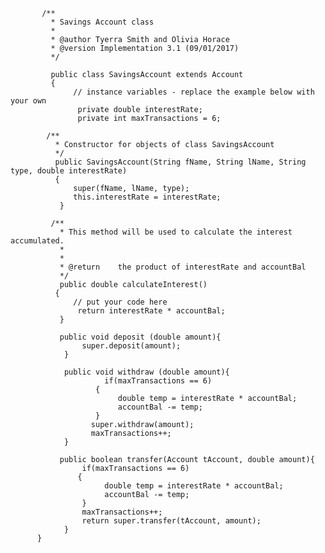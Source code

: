            /**  
             * Savings Account class  
             *  
             * @author Tyerra Smith and Olivia Horace  
             * @version Implementation 3.1 (09/01/2017)  
             */  
     
             public class SavingsAccount extends Account  
             {  
                  // instance variables - replace the example below with your own  
                   private double interestRate;  
                   private int maxTransactions = 6;  
  
            /**  
              * Constructor for objects of class SavingsAccount  
              */  
              public SavingsAccount(String fName, String lName, String type, double interestRate)  
              {  
                  super(fName, lName, type);  
                  this.interestRate = interestRate;  
               }  
  
             /**  
               * This method will be used to calculate the interest accumulated.  
               *   
               *   
               * @return    the product of interestRate and accountBal  
               */  
               public double calculateInterest()  
              {  
                  // put your code here  
                   return interestRate * accountBal;  
               }  
       
               public void deposit (double amount){  
                    super.deposit(amount);  
                }  
      
                public void withdraw (double amount){  
                         if(maxTransactions == 6)  
                       {  
                            double temp = interestRate * accountBal;  
                            accountBal -= temp;  
                       }  
                      super.withdraw(amount);  
                      maxTransactions++;   
                }  
    
               public boolean transfer(Account tAccount, double amount){  
                    if(maxTransactions == 6)  
                   {  
                         double temp = interestRate * accountBal;  
                         accountBal -= temp;  
                    }  
                    maxTransactions++;  
                    return super.transfer(tAccount, amount);  
                }  
          }  
